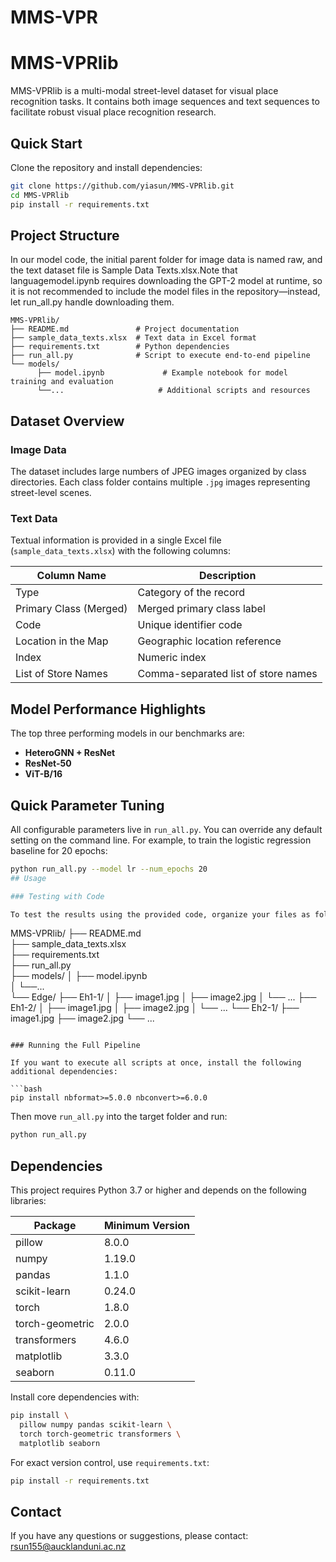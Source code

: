 # MMS-VPR
# MMS-VPRlib

MMS-VPRlib is a multi-modal street-level dataset for visual place recognition tasks. It contains both image sequences and text sequences to facilitate robust visual place recognition research.


## Quick Start

Clone the repository and install dependencies:

```bash
git clone https://github.com/yiasun/MMS-VPRlib.git
cd MMS-VPRlib
pip install -r requirements.txt
```

## Project Structure
In our model code, the initial parent folder for image data is named raw, and the text dataset file is Sample Data Texts.xlsx.Note that languagemodel.ipynb requires downloading the GPT-2 model at runtime, so it is not recommended to include the model files in the repository—instead, let run_all.py handle downloading them.
```
MMS-VPRlib/
├── README.md               # Project documentation
├── sample_data_texts.xlsx  # Text data in Excel format
├── requirements.txt        # Python dependencies
├── run_all.py              # Script to execute end-to-end pipeline
└── models/
      ├── model.ipynb             # Example notebook for model training and evaluation
      └──...                     # Additional scripts and resources
```

## Dataset Overview

### Image Data

The dataset includes large numbers of JPEG images organized by class directories. Each class folder contains multiple `.jpg` images representing street-level scenes.

### Text Data

Textual information is provided in a single Excel file (`sample_data_texts.xlsx`) with the following columns:

| Column Name            | Description                         |
| ---------------------- | ----------------------------------- |
| Type                   | Category of the record              |
| Primary Class (Merged) | Merged primary class label          |
| Code                   | Unique identifier code              |
| Location in the Map    | Geographic location reference       |
| Index                  | Numeric index                       |
| List of Store Names    | Comma-separated list of store names |

## Model Performance Highlights

The top three performing models in our benchmarks are: 
- **HeteroGNN + ResNet**
- **ResNet-50** 
- **ViT-B/16**  

## Quick Parameter Tuning

All configurable parameters live in `run_all.py`. You can override any default setting on the command line. For example, to train the logistic regression baseline for 20 epochs:

```bash
python run_all.py --model lr --num_epochs 20
## Usage

### Testing with Code

To test the results using the provided code, organize your files as follows:

```
MMS-VPRlib/
├── README.md               
├── sample_data_texts.xlsx  
├── requirements.txt        
├── run_all.py              
├── models/
│     ├── model.ipynb             
│     └──...  
└── Edge/
     ├── Eh1-1/
     │    ├── image1.jpg
     │    ├── image2.jpg
     │    └── ...
     ├── Eh1-2/
     │   ├── image1.jpg
     │   ├── image2.jpg
     │   └── ...
     └── Eh2-1/
         ├── image1.jpg
         ├── image2.jpg
         └── ...
```

### Running the Full Pipeline

If you want to execute all scripts at once, install the following additional dependencies:

```bash
pip install nbformat>=5.0.0 nbconvert>=6.0.0
```

Then move `run_all.py` into the target folder and run:

```bash
python run_all.py
```

## Dependencies

This project requires Python 3.7 or higher and depends on the following libraries:

| Package         | Minimum Version |
| --------------- | --------------- |
| pillow          | 8.0.0           |
| numpy           | 1.19.0          |
| pandas          | 1.1.0           |
| scikit-learn    | 0.24.0          |
| torch           | 1.8.0           |
| torch-geometric | 2.0.0           |
| transformers    | 4.6.0           |
| matplotlib      | 3.3.0           |
| seaborn         | 0.11.0          |

Install core dependencies with:

```bash
pip install \
  pillow numpy pandas scikit-learn \
  torch torch-geometric transformers \
  matplotlib seaborn
```

For exact version control, use `requirements.txt`:

```bash
pip install -r requirements.txt
```

## Contact

If you have any questions or suggestions, please contact: [rsun155@aucklanduni.ac.nz](mailto:rsun155@aucklanduni.ac.nz)
